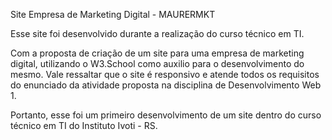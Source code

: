 Site Empresa de Marketing Digital - MAURERMKT

Esse site foi desenvolvido durante a realização do curso técnico em TI. 

Com a proposta de criação de um site para uma empresa de marketing digital, utilizando o W3.School como auxilio para o desenvolvimento do mesmo. Vale ressaltar que o site é responsivo e atende todos os requisitos do enunciado da atividade proposta na disciplina de Desenvolvimento Web 1.

Portanto, esse foi um primeiro desenvolvimento de um site dentro do curso técnico em TI do Instituto Ivoti - RS.

